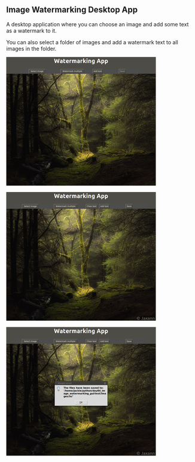 ## Image Watermarking Desktop App

A desktop application where you can choose an image and add some text as a watermark to it.

You can also select a folder of images and add a watermark text to all images in the folder.

![screen1](images/screen1.png)

![screen2](images/screen2.png)

![screen3](images/screen3.png)
